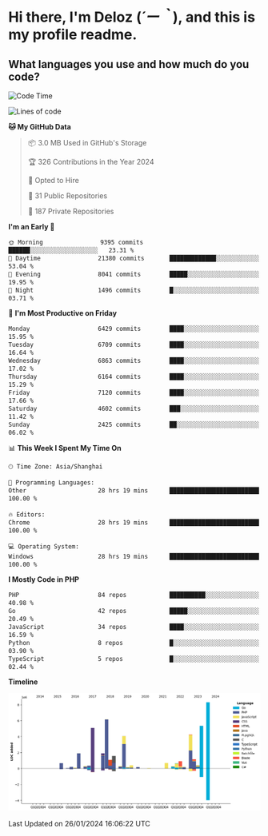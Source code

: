 # **Hi there, I'm Deloz (*´ー｀*), and this is my profile readme.**

## **What languages you use and how much do you code?**

<!--START_SECTION:waka-->
![Code Time](http://img.shields.io/badge/Code%20Time-3%2C229%20hrs%2013%20mins-blue)

![Lines of code](https://img.shields.io/badge/From%20Hello%20World%20I%27ve%20Written-46.6%20million%20lines%20of%20code-blue)

**🐱 My GitHub Data** 

> 📦 3.0 MB Used in GitHub's Storage 
 > 
> 🏆 326 Contributions in the Year 2024
 > 
> 💼 Opted to Hire
 > 
> 📜 31 Public Repositories 
 > 
> 🔑 187 Private Repositories 
 > 
**I'm an Early 🐤** 

```text
🌞 Morning                9395 commits        ██████░░░░░░░░░░░░░░░░░░░   23.31 % 
🌆 Daytime                21380 commits       █████████████░░░░░░░░░░░░   53.04 % 
🌃 Evening                8041 commits        █████░░░░░░░░░░░░░░░░░░░░   19.95 % 
🌙 Night                  1496 commits        █░░░░░░░░░░░░░░░░░░░░░░░░   03.71 % 
```
📅 **I'm Most Productive on Friday** 

```text
Monday                   6429 commits        ████░░░░░░░░░░░░░░░░░░░░░   15.95 % 
Tuesday                  6709 commits        ████░░░░░░░░░░░░░░░░░░░░░   16.64 % 
Wednesday                6863 commits        ████░░░░░░░░░░░░░░░░░░░░░   17.02 % 
Thursday                 6164 commits        ████░░░░░░░░░░░░░░░░░░░░░   15.29 % 
Friday                   7120 commits        ████░░░░░░░░░░░░░░░░░░░░░   17.66 % 
Saturday                 4602 commits        ███░░░░░░░░░░░░░░░░░░░░░░   11.42 % 
Sunday                   2425 commits        ██░░░░░░░░░░░░░░░░░░░░░░░   06.02 % 
```


📊 **This Week I Spent My Time On** 

```text
🕑︎ Time Zone: Asia/Shanghai

💬 Programming Languages: 
Other                    28 hrs 19 mins      █████████████████████████   100.00 % 

🔥 Editors: 
Chrome                   28 hrs 19 mins      █████████████████████████   100.00 % 

💻 Operating System: 
Windows                  28 hrs 19 mins      █████████████████████████   100.00 % 
```

**I Mostly Code in PHP** 

```text
PHP                      84 repos            ██████████░░░░░░░░░░░░░░░   40.98 % 
Go                       42 repos            █████░░░░░░░░░░░░░░░░░░░░   20.49 % 
JavaScript               34 repos            ████░░░░░░░░░░░░░░░░░░░░░   16.59 % 
Python                   8 repos             █░░░░░░░░░░░░░░░░░░░░░░░░   03.90 % 
TypeScript               5 repos             █░░░░░░░░░░░░░░░░░░░░░░░░   02.44 % 
```



**Timeline**

![Lines of Code chart](https://raw.githubusercontent.com/deloz/deloz/main/assets/bar_graph.png)


 Last Updated on 26/01/2024 16:06:22 UTC
<!--END_SECTION:waka-->
